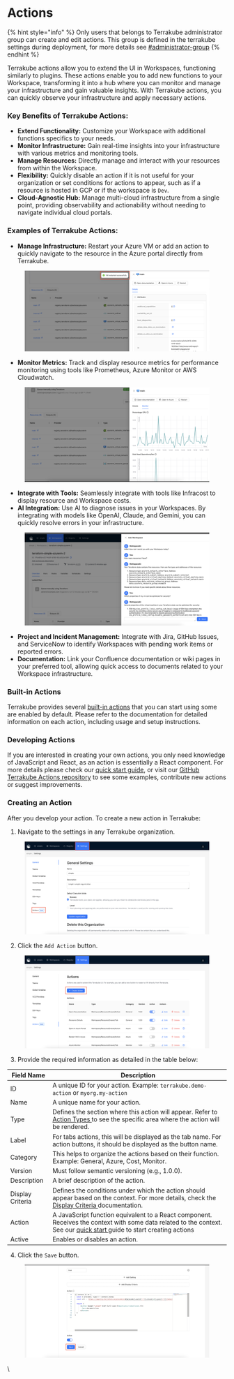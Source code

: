 # Actions

{% hint style="info" %}
Only users that belongs to Terrakube administrator group can create and edit actions. This group is defined in the terrakube settings during deployment, for more details see [#administrator-group](../../../getting-started/security.md#administrator-group "mention")
{% endhint %}

Terrakube actions allow you to extend the UI in Workspaces, functioning similarly to plugins. These actions enable you to add new functions to your Workspace, transforming it into a hub where you can monitor and manage your infrastructure and gain valuable insights. With Terrakube actions, you can quickly observe your infrastructure and apply necessary actions.

### **Key Benefits of Terrakube Actions:**

* **Extend Functionality:** Customize your Workspace with additional functions specifics to your needs.
* **Monitor Infrastructure:** Gain real-time insights into your infrastructure with various metrics and monitoring tools.
* **Manage Resources:** Directly manage and interact with your resources from within the Workspace.
* **Flexibility:** Quickly disable an action if it is not useful for your organization or set conditions for actions to appear, such as if a resource is hosted in GCP or if the workspace is `Dev`.
* **Cloud-Agnostic Hub:** Manage multi-cloud infrastructure from a single point, providing observability and actionability without needing to navigate individual cloud portals.

### **Examples of Terrakube Actions:**

* **Manage Infrastructure:** Restart your Azure VM or add an action to quickly navigate to the resource in the Azure portal directly from Terrakube.

<figure><img src="../../../.gitbook/assets/image (2) (1) (1) (1).png" alt=""><figcaption></figcaption></figure>

* **Monitor Metrics:** Track and display resource metrics for performance monitoring using tools like Prometheus, Azure Monitor or AWS Cloudwatch.

<figure><img src="../../../.gitbook/assets/image (7) (1).png" alt=""><figcaption></figcaption></figure>

* **Integrate with Tools:** Seamlessly integrate with tools like Infracost to display resource and Workspace costs.
* **AI Integration:** Use AI to diagnose issues in your Workspaces. By integrating with models like OpenAI, Claude, and Gemini, you can quickly resolve errors in your infrastructure.

<figure><img src="../../../.gitbook/assets/image (1) (1) (1) (1) (1) (1).png" alt=""><figcaption></figcaption></figure>

* **Project and Incident Management:** Integrate with Jira, GitHub Issues, and ServiceNow to identify Workspaces with pending work items or reported errors.
* **Documentation:** Link your Confluence documentation or wiki pages in your preferred tool, allowing quick access to documents related to your Workspace infrastructure.

### Built-in Actions

Terrakube provides several [built-in actions](built-in-actions/) that you can start using some are enabled by default. Please refer to the documentation for detailed information on each action, including usage and setup instructions.

### Developing Actions

If you are interested in creating your own actions, you only need knowledge of JavaScript and React, as an action is essentially a React component. For more details please check our [quick start guide](developing-actions/quick-start.md), or visit our [GitHub Terrakube Actions repository](https://github.com/AzBuilder/terrakube-actions) to see some examples, contribute new actions or suggest improvements.

### Creating an Action

After you develop your action. To create a new action in Terrakube:

1. Navigate to the settings in any Terrakube organization.

<figure><img src="../../../.gitbook/assets/image (8) (1).png" alt=""><figcaption></figcaption></figure>

2. Click the `Add Action` button.

<figure><img src="../../../.gitbook/assets/image (9) (1).png" alt=""><figcaption></figcaption></figure>

3. Provide the required information as detailed in the table below:

| Field Name       | Description                                                                                                                                                                                                 |
| ---------------- | ----------------------------------------------------------------------------------------------------------------------------------------------------------------------------------------------------------- |
| ID               | A unique ID for your action. Example: `terrakube.demo-action` or `myorg.my-action`                                                                                                                          |
| Name             | A unique name for your action.                                                                                                                                                                              |
| Type             | Defines the section where this action will appear. Refer to [Action Types ](developing-actions/action-types.md)to see the specific area where the action will be rendered.                                  |
| Label            | For tabs actions, this will be displayed as the tab name. For action buttons, it should be displayed as the button name.                                                                                    |
| Category         | This helps to organize the actions based on their function. Example: General, Azure, Cost, Monitor.                                                                                                         |
| Version          | Must follow semantic versioning (e.g., 1.0.0).                                                                                                                                                              |
| Description      | A brief description of the action.                                                                                                                                                                          |
| Display Criteria | Defines the conditions under which the action should appear based on the context. For more details, check the [Display Criteria ](developing-actions/display-criteria.md)documentation.                     |
| Action           | A JavaScript function equivalent to a React component. Receives the context with some data related to the context. See our [quick start ](developing-actions/quick-start.md)guide to start creating actions |
| Active           | Enables or disables an action.                                                                                                                                                                              |

4. Click the `Save` button.

<figure><img src="../../../.gitbook/assets/image (10) (1).png" alt=""><figcaption></figcaption></figure>

\



